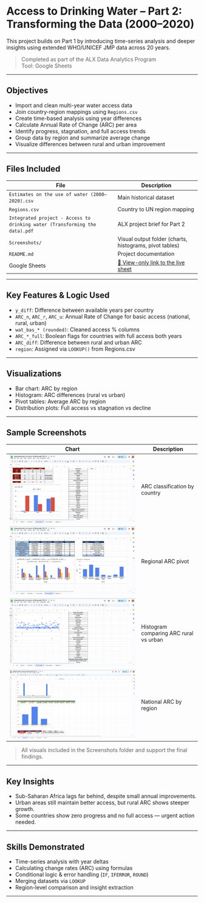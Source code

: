 # Access to Drinking Water – Part 2: Transforming the Data (2000–2020)

This project builds on Part 1 by introducing time-series analysis and deeper insights using extended WHO/UNICEF JMP data across 20 years.

>  Completed as part of the ALX Data Analytics Program  
>  Tool: Google Sheets

---

## Objectives

- Import and clean multi-year water access data
- Join country-region mappings using `Regions.csv`
- Create time-based analysis using year differences
- Calculate Annual Rate of Change (ARC) per area
- Identify progress, stagnation, and full access trends
- Group data by region and summarize average change
- Visualize differences between rural and urban improvement

---

##  Files Included

| File | Description |
|------|-------------|
| `Estimates on the use of water (2000–2020).csv` | Main historical dataset |
| `Regions.csv` | Country to UN region mapping |
| `Integrated project - Access to drinking water (Transforming the data).pdf` | ALX project brief for Part 2 |
| `Screenshots/` | Visual output folder (charts, histograms, pivot tables) |
| `README.md` | Project documentation |
| Google Sheets | [🔗 View-only link to the live sheet](https://docs.google.com/spreadsheets/d/1FS87gBpsPKIhm_KwFfBn2CiDnChQiONM3y7mluPXZiQ/edit?usp=sharing) |

---

## Key Features & Logic Used

- `y_diff`: Difference between available years per country
- `ARC_n`, `ARC_r`, `ARC_u`: Annual Rate of Change for basic access (national, rural, urban)
- `wat_bas_* (rounded)`: Cleaned access % columns
- `ARC_*_full`: Boolean flags for countries with full access both years
- `ARC_diff`: Difference between rural and urban ARC
- `region`: Assigned via `LOOKUP()` from Regions.csv

---

## Visualizations

-  Bar chart: ARC by region
-  Histogram: ARC differences (rural vs urban)
-  Pivot tables: Average ARC by region
-  Distribution plots: Full access vs stagnation vs decline

---

## Sample Screenshots

| Chart | Description |
|-------|-------------|
| ![FullAccess](screenshots/FullAccess.png) | ARC classification by country |
| ![PivotByRegion](screenshots/PivotByRegion.png) | Regional ARC pivot |
| ![ARCComparison](screenshots/ARCComparison.png) | Histogram comparing ARC rural vs urban |
| ![RegionARC](screenshots/RegionARC.png) | National ARC by region |

>  All visuals included in the Screenshots folder and support the final findings.

---

## Key Insights

- Sub-Saharan Africa lags far behind, despite small annual improvements.
- Urban areas still maintain better access, but rural ARC shows steeper growth.
- Some countries show zero progress and no full access — urgent action needed.

---

## Skills Demonstrated

- Time-series analysis with year deltas
- Calculating change rates (ARC) using formulas
- Conditional logic & error handling (`IF`, `IFERROR`, `ROUND`)
- Merging datasets via `LOOKUP`
- Region-level comparison and insight extraction

---
